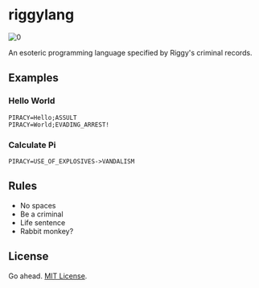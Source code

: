 # riggylang
![0](https://github.com/TylerMS887/riggylang/assets/115214762/d7552e99-e182-4f3b-b030-cb4e43c9a1d5)

An esoteric programming language specified by Riggy's criminal records.

## Examples
### Hello World

```
PIRACY=Hello;ASSULT
PIRACY=World;EVADING_ARREST!
```
### Calculate Pi
```
PIRACY=USE_OF_EXPLOSIVES->VANDALISM
```

## Rules
* No spaces
* Be a criminal
* Life sentence
* Rabbit monkey?

## License

Go ahead. [MIT License](LICENSE).
